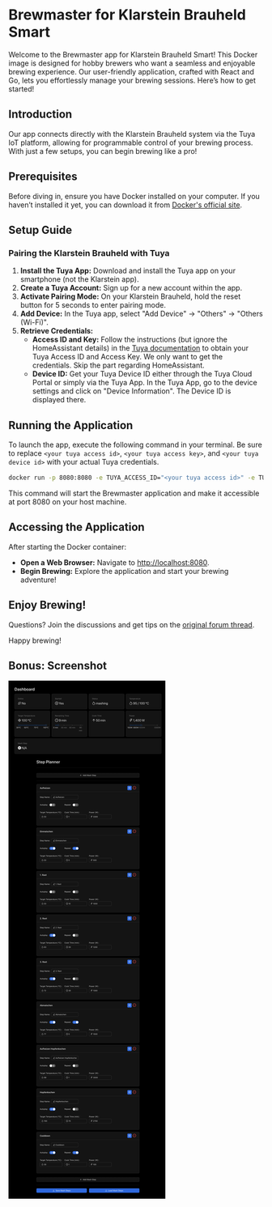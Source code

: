 # Brewmaster for Klarstein Brauheld Smart

Welcome to the Brewmaster app for Klarstein Brauheld Smart! This Docker image is designed for hobby brewers who want a seamless and enjoyable brewing experience. Our user-friendly application, crafted with React and Go, lets you effortlessly manage your brewing sessions. Here’s how to get started!

## Introduction

Our app connects directly with the Klarstein Brauheld system via the Tuya IoT platform, allowing for programmable control of your brewing process. With just a few setups, you can begin brewing like a pro!

## Prerequisites

Before diving in, ensure you have Docker installed on your computer. If you haven’t installed it yet, you can download it from [Docker's official site](https://docs.docker.com/get-docker/).

## Setup Guide

### Pairing the Klarstein Brauheld with Tuya

1. **Install the Tuya App:** Download and install the Tuya app on your smartphone (not the Klarstein app).
2. **Create a Tuya Account:** Sign up for a new account within the app.
3. **Activate Pairing Mode:** On your Klarstein Brauheld, hold the reset button for 5 seconds to enter pairing mode.
4. **Add Device:** In the Tuya app, select "Add Device" -> "Others" -> "Others (Wi-Fi)".
5. **Retrieve Credentials:**
   - **Access ID and Key:** Follow the instructions (but ignore the HomeAssistant details) in the [Tuya documentation](https://developer.tuya.com/en/docs/iot/Home-assistant-tuya-intergration?id=Kb0eqjig0utdd) to obtain your Tuya Access ID and Access Key. We only want to get the credentials. Skip the part regarding HomeAssistant.
   - **Device ID:**  Get your Tuya Device ID either through the Tuya Cloud Portal or simply via the Tuya App.
     In the Tuya App, go to the device settings and click on "Device Information". The Device ID is displayed there.

## Running the Application

To launch the app, execute the following command in your terminal.
Be sure to replace `<your tuya access id>`, `<your tuya access key>`, and `<your tuya device id>` with your actual Tuya credentials.

```bash
docker run -p 8080:8080 -e TUYA_ACCESS_ID="<your tuya access id>" -e TUYA_ACCESS_KEY="<your tuya access key>" -e TUYA_DEVICE_ID="<your tuya device id>" icereed/brewmaster
```

This command will start the Brewmaster application and make it accessible at port 8080 on your host machine.

## Accessing the Application

After starting the Docker container:

- **Open a Web Browser:** Navigate to [http://localhost:8080](http://localhost:8080).
- **Begin Brewing:** Explore the application and start your brewing adventure!

## Enjoy Brewing!

Questions? Join the discussions and get tips on the [original forum thread](https://hobbybrauer.de/forum/viewtopic.php?p=519277).

Happy brewing!

## Bonus: Screenshot

![Screenshot](./images/screenshot.png)
